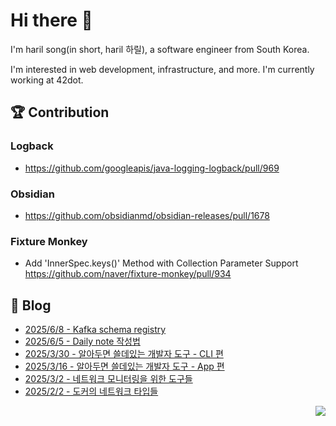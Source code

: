 

# Hi there 👋

I'm haril song(in short, haril 하릴), a software engineer from South Korea.

I'm interested in web development, infrastructure, and more.
I'm currently working at 42dot.

## 🏆 Contribution

### Logback

- https://github.com/googleapis/java-logging-logback/pull/969

### Obsidian

- https://github.com/obsidianmd/obsidian-releases/pull/1678

### Fixture Monkey

- Add 'InnerSpec.keys()' Method with Collection Parameter Support https://github.com/naver/fixture-monkey/pull/934

## 📄 Blog <br>
- [2025/6/8 - Kafka schema registry](https://haril.dev/blog/2025/06/08/Kafka-schema-registry) <br>
- [2025/6/5 - Daily note 작성법](https://haril.dev/blog/2025/06/05/how-to-writing-daily-note) <br>
- [2025/3/30 - 알아두면 쓸데있는 개발자 도구 - CLI 편](https://haril.dev/blog/2025/03/30/Best-Tools-of-2025-CLI) <br>
- [2025/3/16 - 알아두면 쓸데있는 개발자 도구 - App 편](https://haril.dev/blog/2025/03/16/Best-Tools-of-2025-Apps) <br>
- [2025/3/2 - 네트워크 모니터링을 위한 도구들](https://haril.dev/blog/2025/03/02/network-monitoring-tools) <br>
- [2025/2/2 - 도커의 네트워크 타입들](https://haril.dev/blog/2025/02/02/Explore-Docker-Network-Types) <br>

<!-- 조회수 -->
<p align="right">
  <a href="https://hits.seeyoufarm.com"><img src="https://hits.seeyoufarm.com/api/count/incr/badge.svg?url=https%3A%2F%2Fgithub.com%2Fsongkg7&count_bg=%238D7BF5&title_bg=%23252323&icon=github.svg&icon_color=%23FFFDFD&title=hits&edge_flat=false"/></a>
</p>
